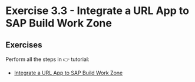# Exercise 3.3 - Integrate a URL App to SAP Build Work Zone 

## Exercises

Perform all the steps in 👉 tutorial: 

- [Integrate a URL App to SAP Build Work Zone](https://developers.sap.com/tutorials/cp-portal-cloud-foundry-url-applaunchpad.html)